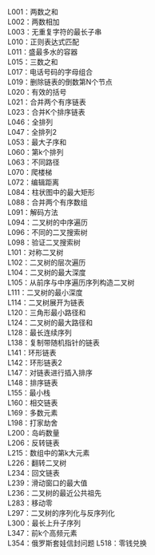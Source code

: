 L001：两数之和  
L002：两数相加  
L003：无重复字符的最长子串  
L010：正则表达式匹配  
L011：盛最多水的容器  
L015：三数之和  
L017：电话号码的字母组合  
L019：删除链表的倒数第N个节点  
L020：有效的括号  
L021：合并两个有序链表  
L023：合并K个排序链表  
L046：全排列  
L047：全排列2  
L053：最大子序和  
L060：第k个排列  
L063：不同路径  
L070：爬楼梯  
L072：编辑距离  
L084：柱状图中的最大矩形  
L088：合并两个有序数组  
L091：解码方法  
L094：二叉树的中序遍历  
L096：不同的二叉搜索树  
L098：验证二叉搜索树  
L101：对称二叉树  
L102：二叉树的层次遍历  
L104：二叉树的最大深度  
L105：从前序与中序遍历序列构造二叉树  
L111：二叉树的最小深度  
L114：二叉树展开为链表  
L120：三角形最小路径和  
L124：二叉树的最大路径和  
L128：最长连续序列  
L138：复制带随机指针的链表  
L141：环形链表  
L142：环形链表2  
L147：对链表进行插入排序  
L148：排序链表  
L155：最小栈  
L160：相交链表  
L169：多数元素  
L198：打家劫舍  
L200：岛屿数量  
L206：反转链表  
L215：数组中的第k大元素  
L226：翻转二叉树  
L234：回文链表  
L239：滑动窗口的最大值  
L236：二叉树的最近公共祖先  
L283：移动零  
L297：二叉树的序列化与反序列化  
L300：最长上升子序列  
L347：前k个高频元素  
L354：俄罗斯套娃信封问题
L518：零钱兑换  



